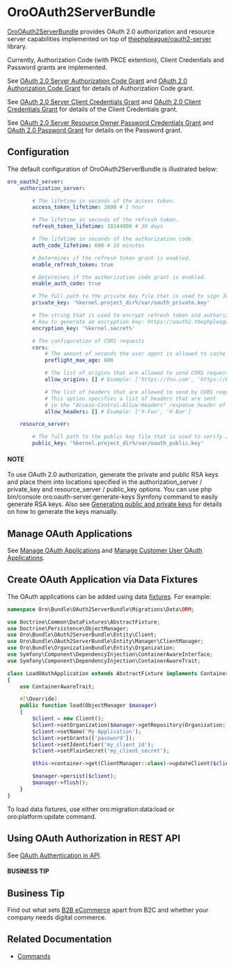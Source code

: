 <a id="bundle-docs-platform-oauth2-server-bundle"></a>

<a id="index-0"></a>

# OroOAuth2ServerBundle

<a href="https://github.com/oroinc/oauth2-server" target="_blank">OroOAuth2ServerBundle</a> provides OAuth 2.0 authorization and resource server capabilities implemented
on top of <a href="https://github.com/thephpleague/oauth2-server" target="_blank">thephpleague/oauth2-server</a> library.

Currently, Authorization Code (with PKCE extention), Client Credentials and Password grants are implemented.

See <a href="https://oauth2.thephpleague.com/authorization-server/auth-code-grant/" target="_blank">OAuth 2.0 Server Authorization Code Grant</a> and <a href="https://oauth.net/2/grant-types/authorization-code/" target="_blank">OAuth 2.0 Authorization Code Grant</a> for details of
Authorization Code grant.

See <a href="https://oauth2.thephpleague.com/authorization-server/client-credentials-grant/" target="_blank">OAuth 2.0 Server Client Credentials Grant</a> and <a href="https://oauth.net/2/grant-types/client-credentials/" target="_blank">OAuth 2.0 Client Credentials Grant</a> for details of the
Client Credentials grant.

See <a href="https://oauth2.thephpleague.com/authorization-server/resource-owner-password-credentials-grant/" target="_blank">OAuth 2.0 Server Resource Owner Password Credentials Grant</a> and <a href="https://oauth.net/2/grant-types/password/" target="_blank">OAuth 2.0 Password Grant</a> for details on the
Password grant.

<a id="bundle-docs-platform-oauth2-server-bundle-configuration"></a>

## Configuration

The default configuration of OroOAuth2ServerBundle is illustrated below:

```yaml
oro_oauth2_server:
    authorization_server:

        # The lifetime in seconds of the access token.
        access_token_lifetime: 3600 # 1 hour

        # The lifetime in seconds of the refresh token.
        refresh_token_lifetime: 18144000 # 30 days

        # The lifetime in seconds of the authorization code.
        auth_code_lifetime: 600 # 10 minutes

        # Determines if the refresh token grant is enabled.
        enable_refresh_token: true

        # Determines if the authorization code grant is enabled.
        enable_auth_code: true

        # The full path to the private key file that is used to sign JWT tokens.
        private_key: '%kernel.project_dir%/var/oauth_private.key'

        # The string that is used to encrypt refresh token and authorization token payload.
        # How to generate an encryption key: https://oauth2.thephpleague.com/installation/#string-password
        encryption_key: '%kernel.secret%'

        # The configuration of CORS requests
        cors:
            # The amount of seconds the user agent is allowed to cache CORS preflight requests
            preflight_max_age: 600

            # The list of origins that are allowed to send CORS requests
            allow_origins: [] # Example: ['https://foo.com', 'https://bar.com']

            # The list of headers that are allowed to send by CORS requests.
            # This option specifies a list of headers that are sent
            # in the "Access-Control-Allow-Headers" response header of CORS preflight requests
            allow_headers: [] # Example: ['X-Foo', 'X-Bar']

    resource_server:

        # The full path to the public key file that is used to verify JWT tokens.
        public_key: '%kernel.project_dir%/var/oauth_public.key'
```

#### NOTE
To use OAuth 2.0 authorization, generate the private and public RSA keys and place them into locations specified in the authorization_server / private_key and resource_server / public_key options. You can use php bin/console oro:oauth-server:generate-keys Symfony command to easily generate RSA keys. Also see <a href="https://oauth2.thephpleague.com/installation/#generating-public-and-private-keys" target="_blank">Generating public and private keys</a> for details on how to generate the keys manually.

<a id="bundle-docs-platform-oauth2-server-bundle-manage-applications"></a>

## Manage OAuth Applications

See [Manage OAuth Applications](../../../user/back-office/system/user-management/oauth-app.md#oauth-applications) and [Manage Customer User OAuth Applications](../../../user/back-office/customers/customer-user-oauth-app/index.md#customer-user-oauth-app).

<a id="bundle-docs-platform-oauth2-server-bundle-create-app-via-data-fixtures"></a>

## Create OAuth Application via Data Fixtures

The OAuth applications can be added using data [fixtures](../../../backend/entities/fixtures.md#backend-entities-fixtures). For example:

```php
namespace Oro\Bundle\OAuth2ServerBundle\Migrations\Data\ORM;

use Doctrine\Common\DataFixtures\AbstractFixture;
use Doctrine\Persistence\ObjectManager;
use Oro\Bundle\OAuth2ServerBundle\Entity\Client;
use Oro\Bundle\OAuth2ServerBundle\Entity\Manager\ClientManager;
use Oro\Bundle\OrganizationBundle\Entity\Organization;
use Symfony\Component\DependencyInjection\ContainerAwareInterface;
use Symfony\Component\DependencyInjection\ContainerAwareTrait;

class LoadOAuthApplication extends AbstractFixture implements ContainerAwareInterface
{
    use ContainerAwareTrait;

    #[\Override]
    public function load(ObjectManager $manager)
    {
        $client = new Client();
        $client->setOrganization($manager->getRepository(Organization::class)->getFirst());
        $client->setName('My Application');
        $client->setGrants(['password']);
        $client->setIdentifier('my_client_id');
        $client->setPlainSecret('my_client_secret');

        $this->container->get(ClientManager::class)->updateClient($client, false);

        $manager->persist($client);
        $manager->flush();
    }
}
```

To load data fixtures, use either oro:migration:data:load or oro:platform:update command.

<a id="bundle-docs-platform-oauth2-server-bundle-rest-api"></a>

## Using OAuth Authorization in REST API

See [OAuth Authentication in API](../../../api/authentication/oauth.md#web-services-api-authentication-oauth).

#### BUSINESS TIP
## Business Tip

Find out what sets <a href="https://oroinc.com/b2b-ecommerce/what-is-b2b-ecommerce/" target="_blank">B2B eCommerce</a> apart from B2C and whether your company needs digital commerce.

## Related Documentation

* [Commands](commands.md)

<!-- Frontend -->
